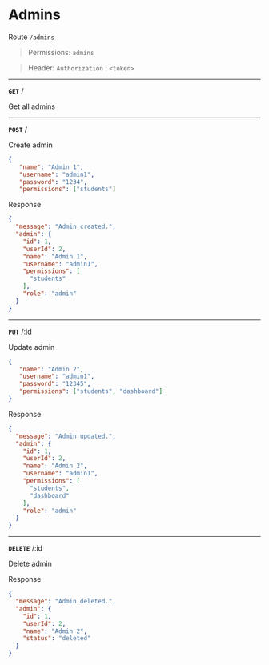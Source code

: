 # Admins

Route `/admins`

> Permissions: `admins`

> Header: `Authorization` : `<token>` 

-----

**`GET`** /

Get all admins

-----

**`POST`** /

Create admin
```json
{
   "name": "Admin 1",
   "username": "admin1", 
   "password": "1234",
   "permissions": ["students"]
```

Response
```json
{
  "message": "Admin created.",
  "admin": {
    "id": 1,
    "userId": 2,
    "name": "Admin 1",
    "username": "admin1",
    "permissions": [
      "students"
    ],
    "role": "admin"
  }
}
```
-----

**`PUT`** /:id

Update admin
```json
{
   "name": "Admin 2",
   "username": "admin1", 
   "password": "12345",
   "permissions": ["students", "dashboard"]
}
```
Response
```json
{
  "message": "Admin updated.",
  "admin": {
    "id": 1,
    "userId": 2,
    "name": "Admin 2",
    "username": "admin1",
    "permissions": [
      "students",
      "dashboard"
    ],
    "role": "admin"
  }
}
```

-----

**`DELETE`** /:id

Delete admin

Response
```json
{
  "message": "Admin deleted.",
  "admin": {
    "id": 1,
    "userId": 2,
    "name": "Admin 2",
    "status": "deleted"
  }
}
```